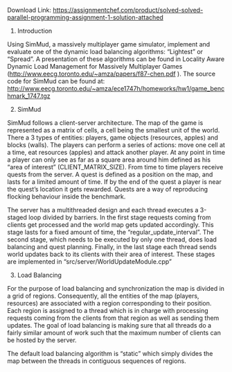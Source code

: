 Download Link: https://assignmentchef.com/product/solved-solved-parallel-programming-assignment-1-solution-attached
<br>
1. Introduction

Using SimMud, a massively multiplayer game simulator, implement and evaluate one of the dynamic load balancing algorithms: “Lightest” or “Spread”. A presentation of these algorithms can be found in Locality Aware Dynamic Load Management for Massively Multiplayer Games (http://www.eecg.toronto.edu/~amza/papers/f87-chen.pdf ). The source code for SimMud can be found at: http://www.eecg.toronto.edu/~amza/ece1747h/homeworks/hw1/game_benchmark_1747.tgz

2. SimMud

SimMud follows a client-server architecture. The map of the game is represented as a matrix of cells, a cell being the smallest unit of the world. There a 3 types of entities: players, game objects (resources, apples) and blocks (walls). The players can perform a series of actions: move one cell at a time, eat resources (apples) and attack another player. At any point in time a player can only see as far as a square area around him defined as his “area of interest” (CLIENT_MATRIX_SIZE). From time to time players receive quests from the server. A quest is defined as a position on the map, and lasts for a limited amount of time. If by the end of the quest a player is near the quest’s location it gets rewarded. Quests are a way of reproducing flocking behaviour inside the benchmark.

The server has a multithreaded design and each thread executes a 3-staged loop divided by barriers. In the first stage requests coming from clients get processed and the world map gets updated accordingly. This stage lasts for a fixed amount of time, the “regular_update_interval”. The second stage, which needs to be executed by only one thread, does load balancing and quest planning. Finally, in the last stage each thread sends world updates back to its clients with their area of interest. These stages are implemented in “src/server/WorldUpdateModule.cpp”

3. Load Balancing

For the purpose of load balancing and synchronization the map is divided in a grid of regions. Consequently, all the entities of the map (players, resources) are associated with a region corresponding to their position. Each region is assigned to a thread which is in charge with processing requests coming from the clients from that region as well as sending them updates. The goal of load balancing is making sure that all threads do a fairly similar amount of work such that the maximum number of clients can be hosted by the server.

The default load balancing algorithm is “static” which simply divides the map between the threads in contiguous sequences of regions.
